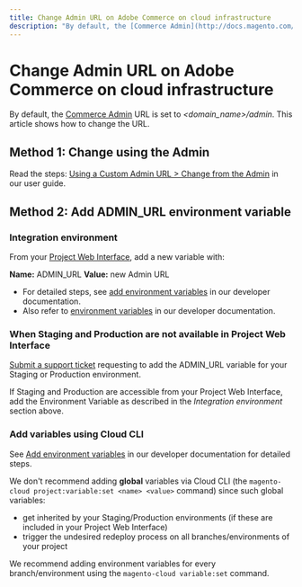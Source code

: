 ```yaml
---
title: Change Admin URL on Adobe Commerce on cloud infrastructure
description: "By default, the [Commerce Admin](http://docs.magento.com/m2/ee/user_guide/stores/admin.html) URL is set to *<domain\\_name>/admin*. This article shows how to change the URL."
---
```


# Change Admin URL on Adobe Commerce on cloud infrastructure

By default, the [Commerce Admin](http://docs.magento.com/m2/ee/user_guide/stores/admin.html) URL is set to *<domain\_name>/admin*. This article shows how to change the URL.

## Method 1: Change using the Admin

Read the steps: [Using a Custom Admin URL > Change from the Admin](http://docs.magento.com/m2/ee/user_guide/stores/store-urls-custom-admin.html) in our user guide.

## Method 2: Add ADMIN\_URL environment variable

### Integration environment

From your [Project Web Interface](http://devdocs.magento.com/guides/v2.2/cloud/project/project-webint-basic.html), add a new variable with:

 **Name:** ADMIN\_URL **Value:** new Admin URL

* For detailed steps, see [add environment variables](http://devdocs.magento.com/guides/v2.2/cloud/project/project-webint-basic.html#env) in our developer documentation.
* Also refer to [environment variables](http://devdocs.magento.com/guides/v2.2/cloud/env/environment-vars_magento.html) in our developer documentation.

### When Staging and Production are not available in Project Web Interface

 [Submit a support ticket](https://support.magento.com/hc/en-us/articles/360000913794#submit-ticket) requesting to add the ADMIN\_URL variable for your Staging or Production environment.

If Staging and Production are accessible from your Project Web Interface, add the Environment Variable as described in the *Integration environment* section above.

### Add variables using Cloud CLI

See [Add environment variables](http://devdocs.magento.com/guides/v2.2/cloud/env/environment-vars_magento.html#addvariables) in our developer documentation for detailed steps.

We don't recommend adding **global** variables via Cloud CLI (the `magento-cloud project:variable:set <name> <value>` command) since such global variables:

* get inherited by your Staging/Production environments (if these are included in your Project Web Interface)
* trigger the undesired redeploy process on all branches/environments of your project

We recommend adding environment variables for every branch/environment using the `magento-cloud variable:set` command. 
